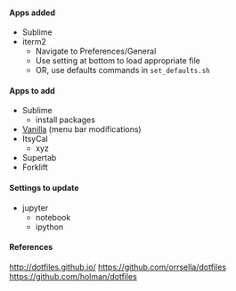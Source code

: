 

#### Apps added
* Sublime
* iterm2
  * Navigate to Preferences/General
  * Use setting at bottom to load appropriate file
  * OR, use defaults commands in `set_defaults.sh`

#### Apps to add
* Sublime
  * install packages
* [Vanilla](https://matthewpalmer.net/vanilla/) (menu bar modifications)
* ItsyCal
  - xyz
* Supertab
* Forklift

#### Settings to update
* jupyter
  - notebook
  - ipython


#### References
http://dotfiles.github.io/
https://github.com/orrsella/dotfiles
https://github.com/holman/dotfiles
